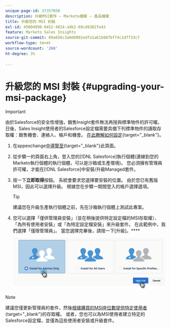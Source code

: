 ```yaml
---
unique-page-id: 37357050
description: 升級MSI套件 — Marketo檔案 — 產品檔案
title: 升級您的 MSI 封裝
exl-id: 45004990-8452-4824-a9b2-89cd8302fe43
feature: Marketo Sales Insights
source-git-commit: 09a656c3a0d0002edfa1a61b987bff4c1dff33cf
workflow-type: tm+mt
source-wordcount: '260'
ht-degree: 3%

---
```


# 升級您的 MSI 封裝 {#upgrading-your-msi-package}

>[!IMPORTANT]
>
>由於Salesforce的安全性增強，銷售Insight套件無法再授與標準物件的許可權。 日後，Sales Insight使用者的Salesforce設定檔需要具備下列標準物件的讀取存取權：銷售機會、連絡人、帳戶和機會。 [在此瞭解如何設定](/help/marketo/product-docs/marketo-sales-insight/msi-for-salesforce/configuration/configure-marketo-sales-insight-in-salesforce-professional-edition.md#grant-sales-insight-users-profile-access){target="_blank"}。

1. 在appexchange[中導覽至](https://appexchange.salesforce.com/listingDetail?listingId=a0N30000001SVZmEAO){target="_blank"}此頁面。

1. 從步驟一的頁面右上角，登入您的[!DNL Salesforce]執行個體(連線到您的Marketo執行個體的執行個體，可以是沙箱或生產環境)。 您必須擁有管理員許可權，才能在[!DNL Salesforce]中安裝/升級Managed套件。

1. 按一下&#x200B;**立即取得**&#x200B;按鈕。 系統會要求您選擇要安裝的位置。 由於您已有舊版MSI，因此可以選擇升級。 根據您在步驟一期間登入的帳戶選擇選項。

   >[!TIP]
   >
   >建議您在升級生產執行個體之前，先在沙箱執行個體上測試此專案。

1. 您可以選擇「僅供管理員安裝」（並在稍後提供特定設定檔的MSI存取權）、「為所有使用者安裝」或「為特定設定檔安裝」來升級套件。 在此範例中，我們選擇「僅限管理員」。 當您選擇完畢後，請按一下[升級]。****

   ![](assets/four.png)

>[!NOTE]
>
>建議您僅更新管理員的套件，然後[根據購買的MSI座位數提供特定使用者](/help/marketo/product-docs/marketo-sales-insight/msi-for-salesforce/configuration/add-sales-insight-access-to-profiles.md){target="_blank"}的存取權。 或者，您也可以為MSI使用者建立特定的Salesforce設定檔，並僅為這些使用者安裝或升級套件。

